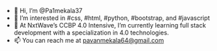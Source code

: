 - 👋 Hi, I’m @Pa1mekala37
- 👀 I’m interested in #css, #html, #python, #bootstrap, and #javascript
- 🌱 At NxtWave’s CCBP 4.0 Intensive, I’m currently learning full stack development with a specialization in 4.0 technologies. 
- 📫 You can reach me at pavanmekala64@gmail.com
<!---
Pa1mekala37/Pa1mekala37 is a ✨ special ✨ repository because its `README.md` (this file) appears on your GitHub profile.
You can click the Preview link to take a look at your changes.
--->
